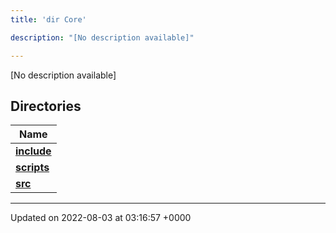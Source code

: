 ```yaml
---
title: 'dir Core'

description: "[No description available]"

---
```







[No description available]

## Directories

| Name           |
| -------------- |
| **[include](/documentation/code/gambit_sphinx/files/dir_4cd4c13d01dc4f9c94211f072e8c6dd9/#dir-include)**  |
| **[scripts](/documentation/code/gambit_sphinx/files/dir_5a9368dd7ffdf691a264d6aaa70592eb/#dir-scripts)**  |
| **[src](/documentation/code/gambit_sphinx/files/dir_6635075fd29d94b1e79ef2060fed20a6/#dir-src)**  |






-------------------------------

Updated on 2022-08-03 at 03:16:57 +0000
